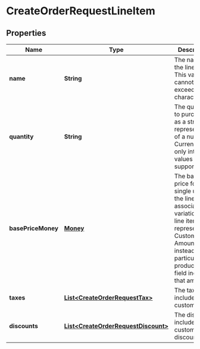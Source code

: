 
# CreateOrderRequestLineItem

## Properties
Name | Type | Description | Notes
------------ | ------------- | ------------- | -------------
**name** | **String** | The name of the line item. This value cannot exceed 500 characters. |  [optional]
**quantity** | **String** | The quantity to purchase, as a string representation of a number. Currently, only integer values are supported. | 
**basePriceMoney** | [**Money**](Money.md) | The base price for a single unit of the line item&#39;s associated variation. If a line item represents a Custom Amount instead of a particular product, this field indicates that amount. |  [optional]
**taxes** | [**List&lt;CreateOrderRequestTax&gt;**](CreateOrderRequestTax.md) | The taxes include the custom taxes. |  [optional]
**discounts** | [**List&lt;CreateOrderRequestDiscount&gt;**](CreateOrderRequestDiscount.md) | The discounts include the custom discounts. |  [optional]



